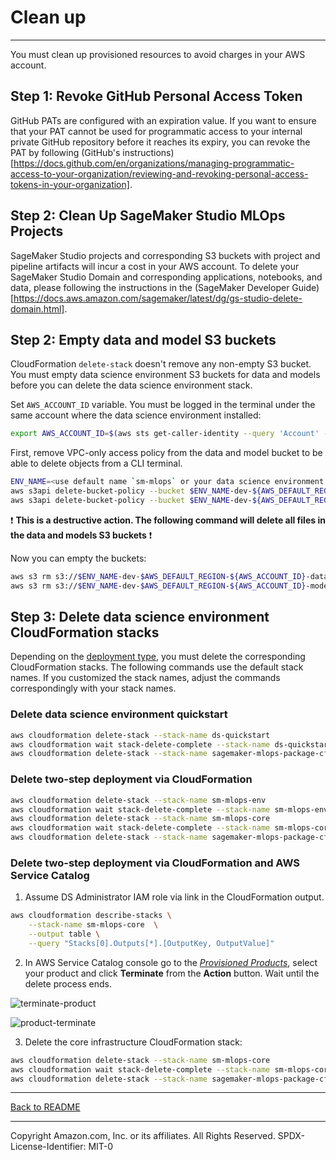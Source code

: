 # Clean up
---

You must clean up provisioned resources to avoid charges in your AWS account.

## Step 1: Revoke GitHub Personal Access Token

GitHub PATs are configured with an expiration value. If you want to ensure that your PAT cannot be used for programmatic access to your internal private GitHub repository before it reaches its expiry, you can revoke the PAT by following (GitHub's instructions)[https://docs.github.com/en/organizations/managing-programmatic-access-to-your-organization/reviewing-and-revoking-personal-access-tokens-in-your-organization].

## Step 2: Clean Up SageMaker Studio MLOps Projects

SageMaker Studio projects and corresponding S3 buckets with project and pipeline artifacts will incur a cost in your AWS account. To delete your SageMaker Studio Domain and corresponding applications, notebooks, and data, please following the instructions in the (SageMaker Developer Guide) [https://docs.aws.amazon.com/sagemaker/latest/dg/gs-studio-delete-domain.html].

## Step 2: Empty data and model S3 buckets
CloudFormation `delete-stack` doesn't remove any non-empty S3 bucket. You must empty data science environment S3 buckets for data and models before you can delete the data science environment stack.

Set `AWS_ACCOUNT_ID` variable. You must be logged in the terminal under the same account where the data science environment installed:
```sh
export AWS_ACCOUNT_ID=$(aws sts get-caller-identity --query 'Account' --output text)
```

First, remove VPC-only access policy from the data and model bucket to be able to delete objects from a CLI terminal.
```sh
ENV_NAME=<use default name `sm-mlops` or your data science environment name you chosen when you created the stack>
aws s3api delete-bucket-policy --bucket $ENV_NAME-dev-${AWS_DEFAULT_REGION}-${AWS_ACCOUNT_ID}-data
aws s3api delete-bucket-policy --bucket $ENV_NAME-dev-${AWS_DEFAULT_REGION}-${AWS_ACCOUNT_ID}-models
```

❗ **This is a destructive action. The following command will delete all files in the data and models S3 buckets** ❗  

Now you can empty the buckets:
```sh
aws s3 rm s3://$ENV_NAME-dev-$AWS_DEFAULT_REGION-${AWS_ACCOUNT_ID}-data --recursive
aws s3 rm s3://$ENV_NAME-dev-$AWS_DEFAULT_REGION-${AWS_ACCOUNT_ID}-models --recursive
```

## Step 3: Delete data science environment CloudFormation stacks
Depending on the [deployment type](deployment.md#deployment-options), you must delete the corresponding CloudFormation stacks. The following commands use the default stack names. If you customized the stack names, adjust the commands correspondingly with your stack names.

### Delete data science environment quickstart
```sh
aws cloudformation delete-stack --stack-name ds-quickstart
aws cloudformation wait stack-delete-complete --stack-name ds-quickstart
aws cloudformation delete-stack --stack-name sagemaker-mlops-package-cfn
```

### Delete two-step deployment via CloudFormation
```sh
aws cloudformation delete-stack --stack-name sm-mlops-env
aws cloudformation wait stack-delete-complete --stack-name sm-mlops-env
aws cloudformation delete-stack --stack-name sm-mlops-core 
aws cloudformation wait stack-delete-complete --stack-name sm-mlops-core
aws cloudformation delete-stack --stack-name sagemaker-mlops-package-cfn
```

### Delete two-step deployment via CloudFormation and AWS Service Catalog
1. Assume DS Administrator IAM role via link in the CloudFormation output.
```sh
aws cloudformation describe-stacks \
    --stack-name sm-mlops-core  \
    --output table \
    --query "Stacks[0].Outputs[*].[OutputKey, OutputValue]"
```

2. In AWS Service Catalog console go to the [_Provisioned Products_](https://console.aws.amazon.com/servicecatalog/home?#provisioned-products), select your product and click **Terminate** from the **Action** button. Wait until the delete process ends.

![terminate-product](../img/terminate-product.png)

![product-terminate](../img/product-terminate.png)

3. Delete the core infrastructure CloudFormation stack:
```sh
aws cloudformation delete-stack --stack-name sm-mlops-core
aws cloudformation wait stack-delete-complete --stack-name sm-mlops-core
aws cloudformation delete-stack --stack-name sagemaker-mlops-package-cfn
```
---

[Back to README](../README.md)

---

Copyright Amazon.com, Inc. or its affiliates. All Rights Reserved.
SPDX-License-Identifier: MIT-0
